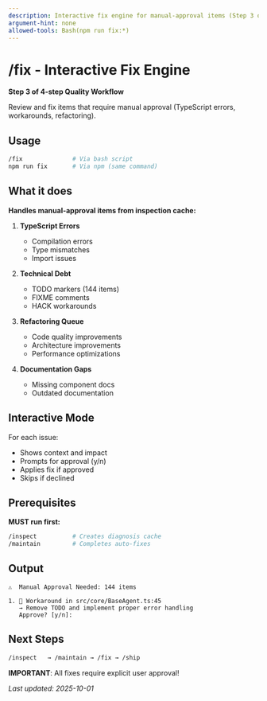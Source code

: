 ```yaml
---
description: Interactive fix engine for manual-approval items (Step 3 of 4-step workflow)
argument-hint: none
allowed-tools: Bash(npm run fix:*)
---
```


# /fix - Interactive Fix Engine

**Step 3 of 4-step Quality Workflow**

Review and fix items that require manual approval (TypeScript errors, workarounds, refactoring).

## Usage

```bash
/fix              # Via bash script
npm run fix       # Via npm (same command)
```

## What it does

**Handles manual-approval items from inspection cache:**

1. **TypeScript Errors**
   - Compilation errors
   - Type mismatches
   - Import issues

2. **Technical Debt**
   - TODO markers (144 items)
   - FIXME comments
   - HACK workarounds

3. **Refactoring Queue**
   - Code quality improvements
   - Architecture improvements
   - Performance optimizations

4. **Documentation Gaps**
   - Missing component docs
   - Outdated documentation

## Interactive Mode

For each issue:

- Shows context and impact
- Prompts for approval (y/n)
- Applies fix if approved
- Skips if declined

## Prerequisites

**MUST run first:**

```bash
/inspect          # Creates diagnosis cache
/maintain         # Completes auto-fixes
```

## Output

```
⚠️  Manual Approval Needed: 144 items

1. 🔴 Workaround in src/core/BaseAgent.ts:45
   → Remove TODO and implement proper error handling
   Approve? [y/n]:
```

## Next Steps

```bash
/inspect   → /maintain → /fix → /ship
```

**IMPORTANT**: All fixes require explicit user approval!

_Last updated: 2025-10-01_
